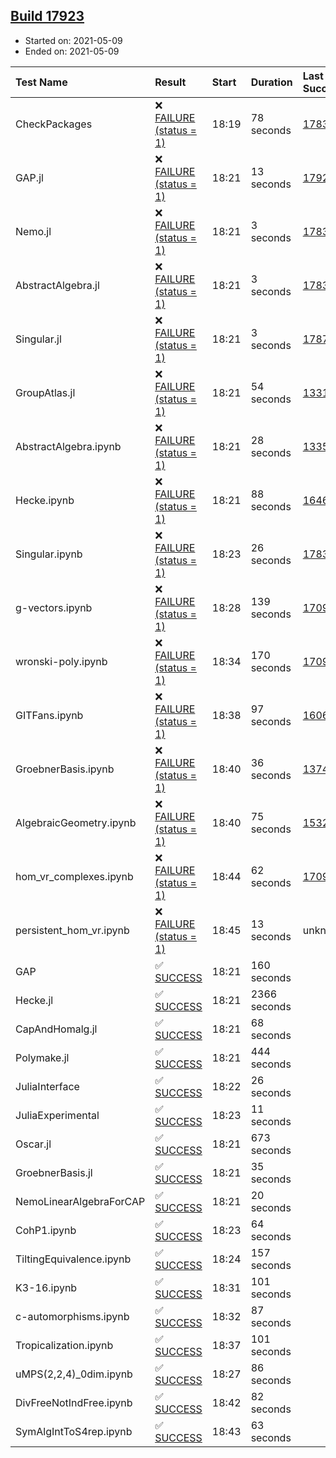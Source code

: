 ## [Build 17923](https://oscarci.mathematik.uni-kl.de/job/oscar/17923/)

* Started on: 2021-05-09
* Ended on: 2021-05-09

| Test Name    | Result | Start | Duration | Last Success | First Failure |
|:-------------|:-------|:------|:---------|:-------------|:--------------|
| CheckPackages | ❌ [FAILURE (status = 1)](https://oscarci.mathematik.uni-kl.de/job/oscar/17923/artifact/logs/build-17923/CheckPackages.log) | 18:19 | 78 seconds | [17832](https://oscarci.mathematik.uni-kl.de/job/oscar/17832/) | [17833](https://oscarci.mathematik.uni-kl.de/job/oscar/17833/) |
| GAP.jl | ❌ [FAILURE (status = 1)](https://oscarci.mathematik.uni-kl.de/job/oscar/17923/artifact/logs/build-17923/GAP.jl.log) | 18:21 | 13 seconds | [17922](https://oscarci.mathematik.uni-kl.de/job/oscar/17922/) | [17923](https://oscarci.mathematik.uni-kl.de/job/oscar/17923/) |
| Nemo.jl | ❌ [FAILURE (status = 1)](https://oscarci.mathematik.uni-kl.de/job/oscar/17923/artifact/logs/build-17923/Nemo.jl.log) | 18:21 | 3 seconds | [17835](https://oscarci.mathematik.uni-kl.de/job/oscar/17835/) | [17836](https://oscarci.mathematik.uni-kl.de/job/oscar/17836/) |
| AbstractAlgebra.jl | ❌ [FAILURE (status = 1)](https://oscarci.mathematik.uni-kl.de/job/oscar/17923/artifact/logs/build-17923/AbstractAlgebra.jl.log) | 18:21 | 3 seconds | [17831](https://oscarci.mathematik.uni-kl.de/job/oscar/17831/) | [17832](https://oscarci.mathematik.uni-kl.de/job/oscar/17832/) |
| Singular.jl | ❌ [FAILURE (status = 1)](https://oscarci.mathematik.uni-kl.de/job/oscar/17923/artifact/logs/build-17923/Singular.jl.log) | 18:21 | 3 seconds | [17871](https://oscarci.mathematik.uni-kl.de/job/oscar/17871/) | [17872](https://oscarci.mathematik.uni-kl.de/job/oscar/17872/) |
| GroupAtlas.jl | ❌ [FAILURE (status = 1)](https://oscarci.mathematik.uni-kl.de/job/oscar/17923/artifact/logs/build-17923/GroupAtlas.jl.log) | 18:21 | 54 seconds | [13311](https://oscarci.mathematik.uni-kl.de/job/oscar/13311/) | [13312](https://oscarci.mathematik.uni-kl.de/job/oscar/13312/) |
| AbstractAlgebra.ipynb | ❌ [FAILURE (status = 1)](https://oscarci.mathematik.uni-kl.de/job/oscar/17923/artifact/logs/build-17923/AbstractAlgebra.ipynb.log) | 18:21 | 28 seconds | [13355](https://oscarci.mathematik.uni-kl.de/job/oscar/13355/) | [13356](https://oscarci.mathematik.uni-kl.de/job/oscar/13356/) |
| Hecke.ipynb | ❌ [FAILURE (status = 1)](https://oscarci.mathematik.uni-kl.de/job/oscar/17923/artifact/logs/build-17923/Hecke.ipynb.log) | 18:21 | 88 seconds | [16463](https://oscarci.mathematik.uni-kl.de/job/oscar/16463/) | [16464](https://oscarci.mathematik.uni-kl.de/job/oscar/16464/) |
| Singular.ipynb | ❌ [FAILURE (status = 1)](https://oscarci.mathematik.uni-kl.de/job/oscar/17923/artifact/logs/build-17923/Singular.ipynb.log) | 18:23 | 26 seconds | [17835](https://oscarci.mathematik.uni-kl.de/job/oscar/17835/) | [17836](https://oscarci.mathematik.uni-kl.de/job/oscar/17836/) |
| g-vectors.ipynb | ❌ [FAILURE (status = 1)](https://oscarci.mathematik.uni-kl.de/job/oscar/17923/artifact/logs/build-17923/g-vectors.ipynb.log) | 18:28 | 139 seconds | [17099](https://oscarci.mathematik.uni-kl.de/job/oscar/17099/) | [17100](https://oscarci.mathematik.uni-kl.de/job/oscar/17100/) |
| wronski-poly.ipynb | ❌ [FAILURE (status = 1)](https://oscarci.mathematik.uni-kl.de/job/oscar/17923/artifact/logs/build-17923/wronski-poly.ipynb.log) | 18:34 | 170 seconds | [17098](https://oscarci.mathematik.uni-kl.de/job/oscar/17098/) | [17099](https://oscarci.mathematik.uni-kl.de/job/oscar/17099/) |
| GITFans.ipynb | ❌ [FAILURE (status = 1)](https://oscarci.mathematik.uni-kl.de/job/oscar/17923/artifact/logs/build-17923/GITFans.ipynb.log) | 18:38 | 97 seconds | [16068](https://oscarci.mathematik.uni-kl.de/job/oscar/16068/) | [16069](https://oscarci.mathematik.uni-kl.de/job/oscar/16069/) |
| GroebnerBasis.ipynb | ❌ [FAILURE (status = 1)](https://oscarci.mathematik.uni-kl.de/job/oscar/17923/artifact/logs/build-17923/GroebnerBasis.ipynb.log) | 18:40 | 36 seconds | [13748](https://oscarci.mathematik.uni-kl.de/job/oscar/13748/) | [13749](https://oscarci.mathematik.uni-kl.de/job/oscar/13749/) |
| AlgebraicGeometry.ipynb | ❌ [FAILURE (status = 1)](https://oscarci.mathematik.uni-kl.de/job/oscar/17923/artifact/logs/build-17923/AlgebraicGeometry.ipynb.log) | 18:40 | 75 seconds | [15322](https://oscarci.mathematik.uni-kl.de/job/oscar/15322/) | [15323](https://oscarci.mathematik.uni-kl.de/job/oscar/15323/) |
| hom_vr_complexes.ipynb | ❌ [FAILURE (status = 1)](https://oscarci.mathematik.uni-kl.de/job/oscar/17923/artifact/logs/build-17923/hom_vr_complexes.ipynb.log) | 18:44 | 62 seconds | [17099](https://oscarci.mathematik.uni-kl.de/job/oscar/17099/) | [17100](https://oscarci.mathematik.uni-kl.de/job/oscar/17100/) |
| persistent_hom_vr.ipynb | ❌ [FAILURE (status = 1)](https://oscarci.mathematik.uni-kl.de/job/oscar/17923/artifact/logs/build-17923/persistent_hom_vr.ipynb.log) | 18:45 | 13 seconds | unknown | unknown |
| GAP | ✅ [SUCCESS](https://oscarci.mathematik.uni-kl.de/job/oscar/17923/artifact/logs/build-17923/GAP.log) | 18:21 | 160 seconds |  |  |
| Hecke.jl | ✅ [SUCCESS](https://oscarci.mathematik.uni-kl.de/job/oscar/17923/artifact/logs/build-17923/Hecke.jl.log) | 18:21 | 2366 seconds |  |  |
| CapAndHomalg.jl | ✅ [SUCCESS](https://oscarci.mathematik.uni-kl.de/job/oscar/17923/artifact/logs/build-17923/CapAndHomalg.jl.log) | 18:21 | 68 seconds |  |  |
| Polymake.jl | ✅ [SUCCESS](https://oscarci.mathematik.uni-kl.de/job/oscar/17923/artifact/logs/build-17923/Polymake.jl.log) | 18:21 | 444 seconds |  |  |
| JuliaInterface | ✅ [SUCCESS](https://oscarci.mathematik.uni-kl.de/job/oscar/17923/artifact/logs/build-17923/JuliaInterface.log) | 18:22 | 26 seconds |  |  |
| JuliaExperimental | ✅ [SUCCESS](https://oscarci.mathematik.uni-kl.de/job/oscar/17923/artifact/logs/build-17923/JuliaExperimental.log) | 18:23 | 11 seconds |  |  |
| Oscar.jl | ✅ [SUCCESS](https://oscarci.mathematik.uni-kl.de/job/oscar/17923/artifact/logs/build-17923/Oscar.jl.log) | 18:21 | 673 seconds |  |  |
| GroebnerBasis.jl | ✅ [SUCCESS](https://oscarci.mathematik.uni-kl.de/job/oscar/17923/artifact/logs/build-17923/GroebnerBasis.jl.log) | 18:21 | 35 seconds |  |  |
| NemoLinearAlgebraForCAP | ✅ [SUCCESS](https://oscarci.mathematik.uni-kl.de/job/oscar/17923/artifact/logs/build-17923/NemoLinearAlgebraForCAP.log) | 18:21 | 20 seconds |  |  |
| CohP1.ipynb | ✅ [SUCCESS](https://oscarci.mathematik.uni-kl.de/job/oscar/17923/artifact/logs/build-17923/CohP1.ipynb.log) | 18:23 | 64 seconds |  |  |
| TiltingEquivalence.ipynb | ✅ [SUCCESS](https://oscarci.mathematik.uni-kl.de/job/oscar/17923/artifact/logs/build-17923/TiltingEquivalence.ipynb.log) | 18:24 | 157 seconds |  |  |
| K3-16.ipynb | ✅ [SUCCESS](https://oscarci.mathematik.uni-kl.de/job/oscar/17923/artifact/logs/build-17923/K3-16.ipynb.log) | 18:31 | 101 seconds |  |  |
| c-automorphisms.ipynb | ✅ [SUCCESS](https://oscarci.mathematik.uni-kl.de/job/oscar/17923/artifact/logs/build-17923/c-automorphisms.ipynb.log) | 18:32 | 87 seconds |  |  |
| Tropicalization.ipynb | ✅ [SUCCESS](https://oscarci.mathematik.uni-kl.de/job/oscar/17923/artifact/logs/build-17923/Tropicalization.ipynb.log) | 18:37 | 101 seconds |  |  |
| uMPS(2,2,4)_0dim.ipynb | ✅ [SUCCESS](https://oscarci.mathematik.uni-kl.de/job/oscar/17923/artifact/logs/build-17923/uMPS-2-2-4-_0dim.ipynb.log) | 18:27 | 86 seconds |  |  |
| DivFreeNotIndFree.ipynb | ✅ [SUCCESS](https://oscarci.mathematik.uni-kl.de/job/oscar/17923/artifact/logs/build-17923/DivFreeNotIndFree.ipynb.log) | 18:42 | 82 seconds |  |  |
| SymAlgIntToS4rep.ipynb | ✅ [SUCCESS](https://oscarci.mathematik.uni-kl.de/job/oscar/17923/artifact/logs/build-17923/SymAlgIntToS4rep.ipynb.log) | 18:43 | 63 seconds |  |  |
